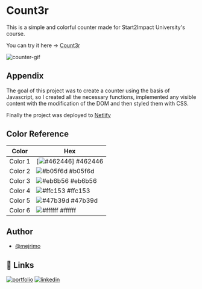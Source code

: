 # Count3r

This is a simple and colorful counter made for Start2Impact University's course.

You can try it here -> [Count3r](https://count3r.netlify.app/)

![counter-gif](https://user-images.githubusercontent.com/110642673/201925298-4ca3231e-ad1e-4e12-ae4a-41124713f7cc.gif)

## Appendix

The goal of this project was to create a counter using the basis of Javascript, so I created all the necessary functions, implemented any visible content with the modification of the DOM and then styled them with CSS.

Finally the project was deployed to [Netlify](https://www.netlify.com/)

## Color Reference

| Color   | Hex                                                         |
| ------- | ----------------------------------------------------------- |
| Color 1 | [![#462446](https://via.placeholder.com/10/462446)] #462446 |
| Color 2 | ![#b05f6d](https://via.placeholder.com/10/b05f6d) #b05f6d   |
| Color 3 | ![#eb6b56](https://via.placeholder.com/10/eb6b56) #eb6b56   |
| Color 4 | ![#ffc153](https://via.placeholder.com/10/ffc153) #ffc153   |
| Color 5 | ![#47b39d](https://via.placeholder.com/10/47b39d) #47b39d   |
| Color 6 | ![#ffffff](https://via.placeholder.com/10/ffffff) #ffffff   |

## Author

- [@mejrimo](https://github.com/mejrimo)

## 🔗 Links

[![portfolio](https://img.shields.io/badge/my_portfolio-000?style=for-the-badge&logo=ko-fi&logoColor=white)](https://mejrimo.github.io/)
[![linkedin](https://img.shields.io/badge/linkedin-0A66C2?style=for-the-badge&logo=linkedin&logoColor=white)](www.linkedin.com/in/mohamed-mejri-925157234)
